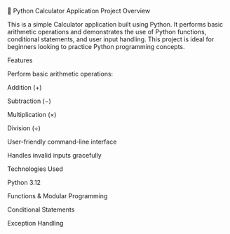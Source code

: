 🧮 Python Calculator Application
Project Overview

This is a simple Calculator application built using Python. It performs basic arithmetic operations and demonstrates the use of Python functions, conditional statements, and user input handling. This project is ideal for beginners looking to practice Python programming concepts.

Features

Perform basic arithmetic operations:

Addition (+)

Subtraction (−)

Multiplication (×)

Division (÷)

User-friendly command-line interface

Handles invalid inputs gracefully

Technologies Used

Python 3.12

Functions & Modular Programming

Conditional Statements

Exception Handling
